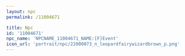 ```yaml
---
layout: npc
permalink: /11004671

title: Npc
id: '11004671'
npc_name: 'NPCNAME_11004671_NAME:[F]Event'
icon_url: 'portrait/npc/22000073_n_leopardfairywizardbrown_p.png'
---
```

